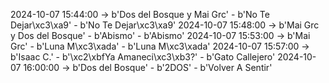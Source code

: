 2024-10-07 15:44:00 -> b'Dos del Bosque y Mai Grc' - b'No Te Dejar\xc3\xa9' - b'No Te Dejar\xc3\xa9'
2024-10-07 15:48:00 -> b'Mai Grc y Dos del Bosque' - b'Abismo' - b'Abismo'
2024-10-07 15:53:00 -> b'Mai Grc' - b'Luna M\xc3\xada' - b'Luna M\xc3\xada'
2024-10-07 15:57:00 -> b'Isaac C.' - b'\xc2\xbfYa Amaneci\xc3\xb3?' - b'Gato Callejero'
2024-10-07 16:00:00 -> b'Dos del Bosque' - b'2DOS' - b'Volver A Sentir'
